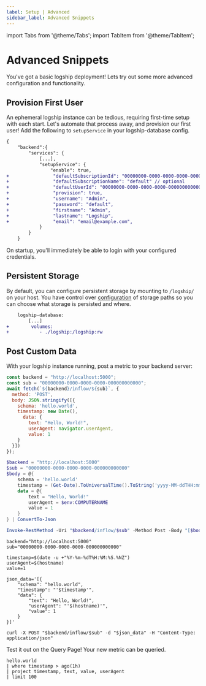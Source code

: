 ```yaml
---
label: Setup | Advanced
sidebar_label: Advanced Snippets
---
```

import Tabs from '@theme/Tabs';
import TabItem from '@theme/TabItem';

# Advanced Snippets

You've got a basic logship deployment! Lets try out some more advanced configuration and functionality.

## Provision First User

An ephemeral logship instance can be tedious, requiring first-time setup with each start. Let's automate that process away, and provision our first user! Add the following to `setupService` in your logship-database config.

```diff
{
    "backend":{
        "services": {
            [...],
            "setupService": {
                "enable": true,
+                "defaultSubscriptionId": "00000000-0000-0000-0000-000000000000", // optional
+                "defaultSubscriptionName": "default" // optional
+                "defaultUserId": "00000000-0000-0000-0000-000000000000" // optional
+                "provision": true, 
+                "username": "Admin",
+                "password": "default",
+                "firstname": "Admin",
+                "lastname": "Logship",
+                "email": "email@example.com",
            }
        }
    }    
```

On startup, you'll immediately be able to login with your configured credentials.

## Persistent Storage

By default, you can configure persistent storage by mounting to `/logship/` on your host. You have control over [configuration](/docs/database/config) of storage paths so you can choose what storage is persisted and where.

```diff
    logship-database:
        [...]
+        volumes:
+           - ./logship:/logship:rw
```


## Post Custom Data

With your logship instance running, post a metric to your backend server:

<Tabs groupId="language" defaultValue="js">
  <TabItem value="js" label="Javascript">

```js
const backend = "http://localhost:5000";
const sub = "00000000-0000-0000-0000-000000000000";
await fetch(`${backend}/inflow/${sub}`, {
  method: 'POST',
  body: JSON.stringify([{
    schema: 'hello.world',
    timestamp: new Date(),
      data: {
        text: "Hello, World!",
        userAgent: navigator.userAgent,
        value: 1
    }
  }])
});
```
  </TabItem>
  <TabItem value="ps1" label="PowerShell">

```powershell
$backend = "http://localhost:5000"
$sub = "00000000-0000-0000-0000-000000000000"
$body = @{
    schema = 'hello.world'
    timestamp = (Get-Date).ToUniversalTime().ToString('yyyy-MM-ddTHH:mm:ss.fffZ')
    data = @{
        text = "Hello, World!"
        userAgent = $env:COMPUTERNAME
        value = 1
    }
} | ConvertTo-Json

Invoke-RestMethod -Uri "$backend/inflow/$sub" -Method Post -Body "[$body]" -ContentType 'application/json'
```
  </TabItem>
  <TabItem value="shell" label="Shell">

```shell
backend="http://localhost:5000"
sub="00000000-0000-0000-0000-000000000000"

timestamp=$(date -u +"%Y-%m-%dT%H:%M:%S.%NZ")
userAgent=$(hostname)
value=1

json_data='[{
    "schema": "hello.world",
    "timestamp": "'$timestamp'",
    "data": {
        "text": "Hello, World!",
        "userAgent": "'$(hostname)'",
        "value": 1
    }
}]'

curl -X POST "$backend/inflow/$sub" -d "$json_data" -H "Content-Type: application/json"
```
  </TabItem>
</Tabs>

Test it out on the Query Page! Your new metric can be queried.

```kusto
hello.world
| where timestamp > ago(1h)
| project timestamp, text, value, userAgent
| limit 100
```